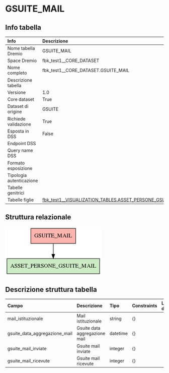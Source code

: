 # GSUITE_MAIL

## Info tabella

| Info                     | Descrizione                                                                                                                                       |
|:-------------------------|:--------------------------------------------------------------------------------------------------------------------------------------------------|
| Nome tabella Dremio      | GSUITE_MAIL                                                                                                                                       |
| Space Dremio             | fbk_test1__CORE_DATASET                                                                                                                           |
| Nome completo            | fbk_test1__CORE_DATASET.GSUITE_MAIL                                                                                                               |
| Descrizione tabella      |                                                                                                                                                   |
| Versione                 | 1.0                                                                                                                                               |
| Core dataset             | True                                                                                                                                              |
| Dataset di origine       | GSUITE                                                                                                                                            |
| Richiede validazione     | True                                                                                                                                              |
| Esposta in DSS           | False                                                                                                                                             |
| Endpoint DSS             |                                                                                                                                                   |
| Query name DSS           |                                                                                                                                                   |
| Formato esposizione      |                                                                                                                                                   |
| Tipologia autenticazione |                                                                                                                                                   |
| Tabelle genitrici        |                                                                                                                                                   |
| Tabelle figlie           | [fbk_test1__VISUALIZATION_TABLES.ASSET_PERSONE_GSUITE_MAIL](/Documentation/fbk_test1__VISUALIZATION_TABLES/ASSET_PERSONE_GSUITE_MAIL/markdown.md) |

## Struttura relazionale

![GSUITE_MAIL](./graph_png.png)

## Descrizione struttura tabella

| Campo                         | Descrizione                   | Tipo     | Constraints   | Linked data   | errors   |
|:------------------------------|:------------------------------|:---------|:--------------|:--------------|:---------|
| mail_istituzionale            | Mail istituzionale            | string   | {}            |               | {}       |
| gsuite_data_aggregazione_mail | Gsuite data aggregazione mail | datetime | {}            |               | {}       |
| gsuite_mail_inviate           | Gsuite mail inviate           | integer  | {}            |               | {}       |
| gsuite_mail_ricevute          | Gsuite mail ricevute          | integer  | {}            |               | {}       |
